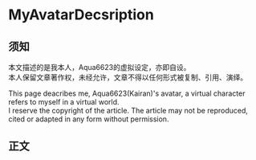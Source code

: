 # MyAvatarDecsription

## 须知

本文描述的是我本人，Aqua6623的虚拟设定，亦即自设。  
本人保留文章著作权，未经允许，文章不得以任何形式被复制、引用、演绎。

This page deacribes me, Aqua6623(Kairan)'s avatar, a virtual character refers to myself in a virtual world.  
I reserve the copyright of the article. The article may not be reproduced, cited or adapted in any form without permission.

## 正文

